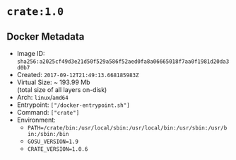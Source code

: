 # `crate:1.0`

## Docker Metadata

- Image ID: `sha256:a2025cf49d3e21d50f529a586f52aed0fa8a06665018f7aa0f1981d20da3d0b7`
- Created: `2017-09-12T21:49:13.668185983Z`
- Virtual Size: ~ 193.99 Mb  
  (total size of all layers on-disk)
- Arch: `linux`/`amd64`
- Entrypoint: `["/docker-entrypoint.sh"]`
- Command: `["crate"]`
- Environment:
  - `PATH=/crate/bin:/usr/local/sbin:/usr/local/bin:/usr/sbin:/usr/bin:/sbin:/bin`
  - `GOSU_VERSION=1.9`
  - `CRATE_VERSION=1.0.6`

